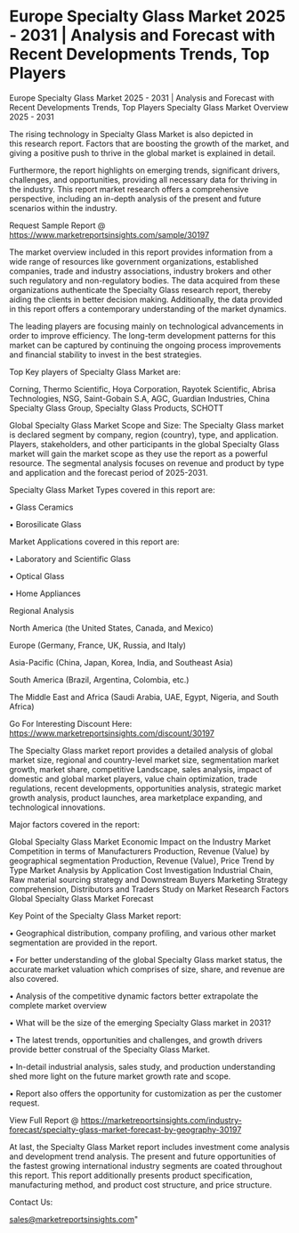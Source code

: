 # Europe Specialty Glass Market 2025 - 2031 | Analysis and Forecast with Recent Developments Trends, Top Players
 Europe Specialty Glass Market 2025 - 2031 | Analysis and Forecast with Recent Developments Trends, Top Players
Specialty Glass Market Overview 2025 - 2031

The rising technology in Specialty Glass Market is also depicted in this research report. Factors that are boosting the growth of the market, and giving a positive push to thrive in the global market is explained in detail.

Furthermore, the report highlights on emerging trends, significant drivers, challenges, and opportunities, providing all necessary data for thriving in the industry. This report market research offers a comprehensive perspective, including an in-depth analysis of the present and future scenarios within the industry.

Request Sample Report @ https://www.marketreportsinsights.com/sample/30197

The market overview included in this report provides information from a wide range of resources like government organizations, established companies, trade and industry associations, industry brokers and other such regulatory and non-regulatory bodies. The data acquired from these organizations authenticate the Specialty Glass research report, thereby aiding the clients in better decision making. Additionally, the data provided in this report offers a contemporary understanding of the market dynamics.

The leading players are focusing mainly on technological advancements in order to improve efficiency. The long-term development patterns for this market can be captured by continuing the ongoing process improvements and financial stability to invest in the best strategies.

Top Key players of Specialty Glass Market are:

Corning, Thermo Scientific, Hoya Corporation, Rayotek Scientific, Abrisa Technologies, NSG, Saint-Gobain S.A, AGC, Guardian Industries, China Specialty Glass Group, Specialty Glass Products, SCHOTT

Global Specialty Glass Market Scope and Size:
The Specialty Glass market is declared segment by company, region (country), type, and application. Players, stakeholders, and other participants in the global Specialty Glass market will gain the market scope as they use the report as a powerful resource. The segmental analysis focuses on revenue and product by type and application and the forecast period of 2025-2031.

Specialty Glass Market Types covered in this report are:

• Glass Ceramics

• Borosilicate Glass

Market Applications covered in this report are:

• Laboratory and Scientific Glass

• Optical Glass

• Home Appliances

Regional Analysis

North America (the United States, Canada, and Mexico)

Europe (Germany, France, UK, Russia, and Italy)

Asia-Pacific (China, Japan, Korea, India, and Southeast Asia)

South America (Brazil, Argentina, Colombia, etc.)

The Middle East and Africa (Saudi Arabia, UAE, Egypt, Nigeria, and South Africa)

Go For Interesting Discount Here: https://www.marketreportsinsights.com/discount/30197

The Specialty Glass market report provides a detailed analysis of global market size, regional and country-level market size, segmentation market growth, market share, competitive Landscape, sales analysis, impact of domestic and global market players, value chain optimization, trade regulations, recent developments, opportunities analysis, strategic market growth analysis, product launches, area marketplace expanding, and technological innovations.

Major factors covered in the report:

Global Specialty Glass Market
Economic Impact on the Industry
Market Competition in terms of Manufacturers
Production, Revenue (Value) by geographical segmentation
Production, Revenue (Value), Price Trend by Type
Market Analysis by Application
Cost Investigation
Industrial Chain, Raw material sourcing strategy and Downstream Buyers
Marketing Strategy comprehension, Distributors and Traders
Study on Market Research Factors
Global Specialty Glass Market Forecast

Key Point of the Specialty Glass Market report:

• Geographical distribution, company profiling, and various other market segmentation are provided in the report.

• For better understanding of the global Specialty Glass market status, the accurate market valuation which comprises of size, share, and revenue are also covered.

• Analysis of the competitive dynamic factors better extrapolate the complete market overview

• What will be the size of the emerging Specialty Glass market in 2031?

• The latest trends, opportunities and challenges, and growth drivers provide better construal of the Specialty Glass Market.

• In-detail industrial analysis, sales study, and production understanding shed more light on the future market growth rate and scope.

• Report also offers the opportunity for customization as per the customer request.

View Full Report @ https://marketreportsinsights.com/industry-forecast/specialty-glass-market-forecast-by-geography-30197

At last, the Specialty Glass Market report includes investment come analysis and development trend analysis. The present and future opportunities of the fastest growing international industry segments are coated throughout this report. This report additionally presents product specification, manufacturing method, and product cost structure, and price structure.

Contact Us:

sales@marketreportsinsights.com"
